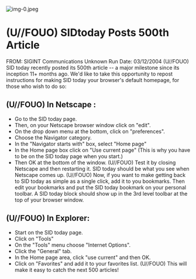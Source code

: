 ![img-0.jpeg](img-0.jpeg)

# (U//FOUO) SIDtoday Posts 500th Article 

FROM: SIGINT Communications
Unknown
Run Date: 03/12/2004
(U//FOUO) SID today recently posted its 500th article -- a major milestone since its inception 11+ months ago. We'd like to take this opportunity to repost instructions for making SID today your browser's default homepage, for those who wish to do so:

## (U//FOUO) In Netscape :

- Go to the SID today page.
- Then, on your Netscape browser window click on "edit".
- On the drop down menu at the bottom, click on "preferences".
- Choose the Navigator category.
- In the "Navigator starts with" box, select "Home page"
- In the Home page box click on "Use current page" (This is why you have to be on the SID today page when you start.)
- Then OK at the bottom of the window.
(U//FOUO) Test it by closing Netscape and then restarting it. SID today should be what you see when Netscape comes up.
(U//FOUO) Now, if you want to make getting back to SID today as simple as a single click, add it to you bookmarks. Then edit your bookmarks and put the SID today bookmark on your personal toolbar. A SID today block should show up in the 3rd level toolbar at the top of your browser window.


## (U//FOUO) In Explorer:

- Start on the SID today page.
- Click on "Tools"
- On the "Tools" menu choose "Internet Options".
- Click the "General" tab.
- In the Home page area, click "use current" and then OK.
- Click on "Favorites" and add it to your favorites list.
(U//FOUO) This will make it easy to catch the next 500 articles!
